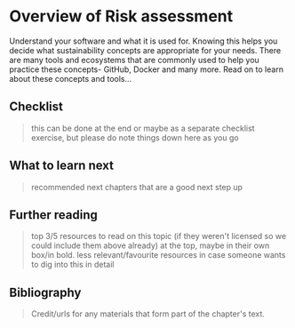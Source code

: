 # Overview of Risk assessment

Understand your software and what it is used for.
Knowing this helps you decide what sustainability concepts are appropriate for your needs.
There are many tools and ecosystems that are commonly used to help you practice these concepts- GitHub, Docker and many more.
Read on to learn about these concepts and tools…

## Checklist
> this can be done at the end or maybe as a separate checklist exercise, but please do note things down here as you go

## What to learn next
> recommended next chapters that are a good next step up

## Further reading
> top 3/5 resources to read on this topic (if they weren't licensed so we could include them above already) at the top, maybe in their own box/in bold.
> less relevant/favourite resources in case someone wants to dig into this in detail

## Bibliography
> Credit/urls for any materials that form part of the chapter's text.
